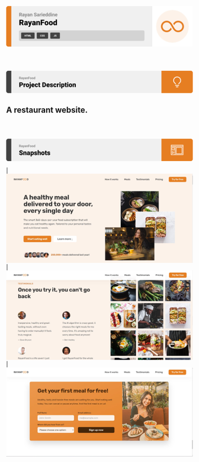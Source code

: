 <img src="./readme/title1.svg"/>

<br><br>

<!-- project philosophy -->
<img src="./readme/title2.svg"/>

## A restaurant website.

<br><br>

<!-- Prototyping -->
<img src="./readme/title3.svg"/>

| ![Landing](./readme/demo.jpg)
| ![Landing](./readme/demo2.jpg)
| ![Landing](./readme/demo3.jpg)
